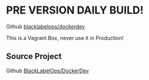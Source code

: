 # PRE VERSION DAILY BUILD!

Github [blacklabelops/dockerdev](https://github.com/blacklabelops/dockerdev)

This is a Vagrant Box, never use it in Production!

## Source Project

Github [BlackLabelOps/DockerDev](https://github.com/blacklabelops/dockerdev)
